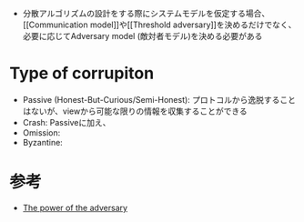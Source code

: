 
- 分散アルゴリズムの設計をする際にシステムモデルを仮定する場合、[[Communication model]]や[[Threshold adversary]]を決めるだけでなく、必要に応じてAdversary model (敵対者モデル)を決める必要がある

# Type of corrupiton
- Passive (Honest-But-Curious/Semi-Honest): プロトコルから逸脱することはないが、viewから可能な限りの情報を収集することができる
- Crash: Passiveに加え、
- Omission: 
- Byzantine: 

# 参考
- [The power of the adversary](https://decentralizedthoughts.github.io/2019-06-07-modeling-the-adversary/)